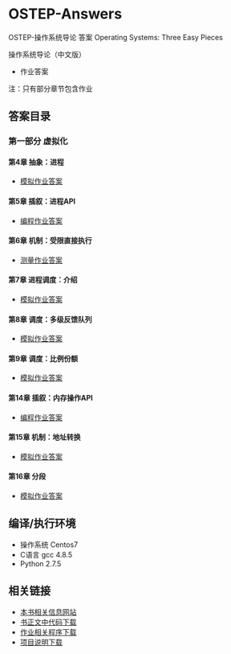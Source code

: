 # OSTEP-Answers
OSTEP-操作系统导论 答案 Operating Systems: Three Easy Pieces

操作系统导论（中文版）
* 作业答案

注：只有部分章节包含作业
## 答案目录

### 第一部分 虚拟化
#### 第4章 抽象：进程
* [模拟作业答案](Chapter-4/Chapter-4-Homework-Answers.md)
#### 第5章 插叙：进程API
* [编程作业答案](Chapter-5/Chapter-5-Homework-Answers.md)
#### 第6章 机制：受限直接执行
* [测量作业答案](Chapter-6/Chapter-6-Homework-Answers.md)
#### 第7章 进程调度：介绍
* [模拟作业答案](Chapter-7/Chapter-7-Homework-Answers.md)
#### 第8章 调度：多级反馈队列
* [模拟作业答案](Chapter-8/Chapter-8-Homework-Answers.md)
#### 第9章 调度：比例份额
* [模拟作业答案](Chapter-9/Chapter-9-Homework-Answers.md)
#### 第14章 插叙：内存操作API
* [编程作业答案](Chapter-14/Chapter-14-Homework-Answers.md)
#### 第15章 机制：地址转换
* [模拟作业答案](Chapter-15/Chapter-15-Homework-Answers.md)
#### 第16章 分段
* [模拟作业答案](Chapter-16/Chapter-16-Homework-Answers.md)

## 编译/执行环境
* 操作系统 Centos7
* C语言 gcc 4.8.5
* Python 2.7.5

## 相关链接
* [本书相关信息网站](http://pages.cs.wisc.edu/~remzi/OSTEP/)  
* [书正文中代码下载](https://github.com/remzi-arpacidusseau/ostep-code)  
* [作业相关程序下载](https://github.com/remzi-arpacidusseau/ostep-homework)  
* [项目说明下载](https://github.com/remzi-arpacidusseau/ostep-projects)  
